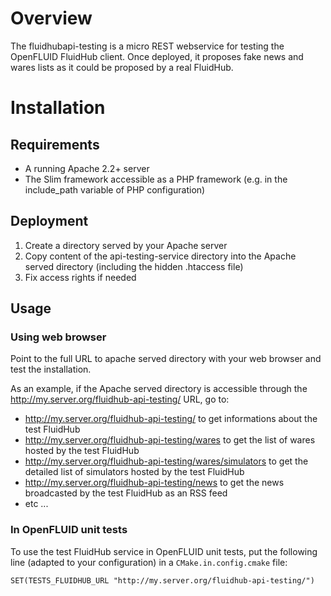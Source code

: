 # Overview

The fluidhubapi-testing is a micro REST webservice for testing the OpenFLUID FluidHub client.
Once deployed, it proposes fake news and wares lists as it could be proposed by a real FluidHub.


# Installation

## Requirements

* A running Apache 2.2+ server
* The Slim framework accessible as a PHP framework (e.g. in the include_path variable of PHP configuration)

## Deployment

1. Create a directory served by your Apache server
2. Copy content of the api-testing-service directory into the Apache served directory
(including the hidden .htaccess file)
3. Fix access rights if needed

## Usage

### Using web browser

Point to the full URL to apache served directory with your web browser and test the installation.

As an example, if the Apache served directory is accessible through the http://my.server.org/fluidhub-api-testing/ URL,
go to:
* http://my.server.org/fluidhub-api-testing/ to get informations about the test FluidHub
* http://my.server.org/fluidhub-api-testing/wares to get the list of wares hosted by the test FluidHub
* http://my.server.org/fluidhub-api-testing/wares/simulators to get the detailed list of simulators hosted by the test FluidHub
* http://my.server.org/fluidhub-api-testing/news to get the news broadcasted by the test FluidHub as an RSS feed
* etc ...

### In OpenFLUID unit tests

To use the test FluidHub service in OpenFLUID unit tests, put the following line (adapted to your configuration) in a `CMake.in.config.cmake` file:

```
SET(TESTS_FLUIDHUB_URL "http://my.server.org/fluidhub-api-testing/")
```
